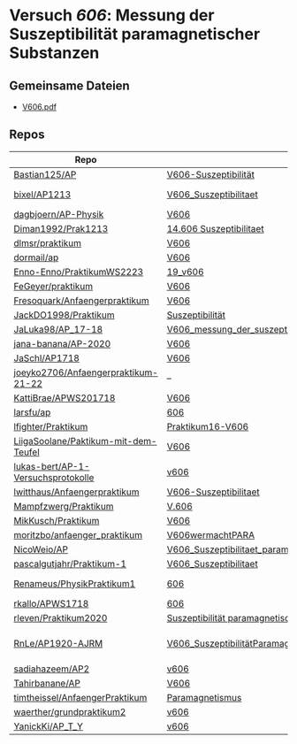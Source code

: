 # Versuch *606*: Messung der Suszeptibilität paramagnetischer Substanzen

## Gemeinsame Dateien
- [V606.pdf](https://docs.google.com/viewer?url=https://raw.githubusercontent.com/JaSchl/AP1718/master/V606/V606.pdf)

## Repos

|                                        Repo                                        |                                                                                    Ordner                                                                                     |                                                                                                                                                                                                                                                                                     PDFs                                                                                                                                                                                                                                                                                      |
|------------------------------------------------------------------------------------|-------------------------------------------------------------------------------------------------------------------------------------------------------------------------------|-------------------------------------------------------------------------------------------------------------------------------------------------------------------------------------------------------------------------------------------------------------------------------------------------------------------------------------------------------------------------------------------------------------------------------------------------------------------------------------------------------------------------------------------------------------------------------|
|[Bastian125/AP](../repo/Bastian125/AP)                                              |[V606-Suszeptibilität](https://github.com/Bastian125/AP/tree/master/V606-Suszeptibilit%C3%A4t)                                                                                 |[606 - Suszeptibilität.pdf](https://docs.google.com/viewer?url=https://raw.githubusercontent.com/Bastian125/AP/master/Versuche/606%20-%20Suszeptibilit%C3%A4t.pdf)                                                                                                                                                                                                                                                                                                                                                                                                             |
|[bixel/AP1213](../repo/bixel/AP1213)                                                |[V606_Suszeptibilitaet](https://github.com/bixel/AP1213/tree/master/V606_Suszeptibilitaet)                                                                                     |[00_protokoll.pdf](https://docs.google.com/viewer?url=https://raw.githubusercontent.com/bixel/AP1213/master/V606_Suszeptibilitaet/00_protokoll.pdf)<br/>[anleitung_V606.pdf](https://docs.google.com/viewer?url=https://raw.githubusercontent.com/bixel/AP1213/master/V606_Suszeptibilitaet/anleitung_V606.pdf)                                                                                                                                                                                                                                                                |
|[dagbjoern/AP-Physik](../repo/dagbjoern/AP-Physik)                                  |[V606](https://github.com/dagbjoern/AP-Physik/tree/master/V606)                                                                                                                |–                                                                                                                                                                                                                                                                                                                                                                                                                                                                                                                                                                              |
|[Diman1992/Prak1213](../repo/Diman1992/Prak1213)                                    |[14.606 Suszeptibilitaet](https://github.com/Diman1992/Prak1213/tree/master/14.606%20Suszeptibilitaet)                                                                         |–                                                                                                                                                                                                                                                                                                                                                                                                                                                                                                                                                                              |
|[dlmsr/praktikum](../repo/dlmsr/praktikum)                                          |[V606](https://github.com/dlmsr/praktikum/tree/master/V606)                                                                                                                    |–                                                                                                                                                                                                                                                                                                                                                                                                                                                                                                                                                                              |
|[dormail/ap](../repo/dormail/ap)                                                    |[V606](https://github.com/dormail/ap/tree/main/V606)                                                                                                                           |–                                                                                                                                                                                                                                                                                                                                                                                                                                                                                                                                                                              |
|[Enno-Enno/PraktikumWS2223](../repo/Enno-Enno/PraktikumWS2223)                      |[19_v606](https://github.com/Enno-Enno/PraktikumWS2223/tree/main/19_v606)                                                                                                      |–                                                                                                                                                                                                                                                                                                                                                                                                                                                                                                                                                                              |
|[FeGeyer/praktikum](../repo/FeGeyer/praktikum)                                      |[V606](https://github.com/FeGeyer/praktikum/tree/master/4_Semester/V606)                                                                                                       |[V606.pdf](https://docs.google.com/viewer?url=https://raw.githubusercontent.com/FeGeyer/praktikum/master/4_Semester/PDF-Dateien/V606.pdf)                                                                                                                                                                                                                                                                                                                                                                                                                                      |
|[Fresoquark/Anfaengerpraktikum](../repo/Fresoquark/Anfaengerpraktikum)              |[V606](https://github.com/Fresoquark/Anfaengerpraktikum/tree/master/V606)                                                                                                      |–                                                                                                                                                                                                                                                                                                                                                                                                                                                                                                                                                                              |
|[JackDO1998/Praktikum](../repo/JackDO1998/Praktikum)                                |[Suszeptibilität](https://github.com/JackDO1998/Praktikum/tree/main/Suszeptibilit%C3%A4t)                                                                                      |[main.pdf](https://docs.google.com/viewer?url=https://raw.githubusercontent.com/JackDO1998/Praktikum/main/Suszeptibilit%C3%A4t/main.pdf)                                                                                                                                                                                                                                                                                                                                                                                                                                       |
|[JaLuka98/AP_17-18](../repo/JaLuka98/AP_17-18)                                      |[V606_messung_der_suszeptibilitaet_paramagnetischer_substanzen](https://github.com/JaLuka98/AP_17-18/tree/master/V606_messung_der_suszeptibilitaet_paramagnetischer_substanzen)|–                                                                                                                                                                                                                                                                                                                                                                                                                                                                                                                                                                              |
|[jana-banana/AP-2020](../repo/jana-banana/AP-2020)                                  |[V606](https://github.com/jana-banana/AP-2020/tree/main/we%20did%20that/V606)                                                                                                  |–                                                                                                                                                                                                                                                                                                                                                                                                                                                                                                                                                                              |
|[JaSchl/AP1718](../repo/JaSchl/AP1718)                                              |[V606](https://github.com/JaSchl/AP1718/tree/master/V606)                                                                                                                      |[V606.pdf](https://docs.google.com/viewer?url=https://raw.githubusercontent.com/JaSchl/AP1718/master/V606/V606.pdf)                                                                                                                                                                                                                                                                                                                                                                                                                                                            |
|[joeyko2706/Anfaengerpraktikum-21-22](../repo/joeyko2706/Anfaengerpraktikum-21-22)  |–                                                                                                                                                                              |[v606.pdf](https://docs.google.com/viewer?url=https://raw.githubusercontent.com/joeyko2706/Anfaengerpraktikum-21-22/main/Protokolle/v606.pdf)                                                                                                                                                                                                                                                                                                                                                                                                                                  |
|[KattiBrae/APWS201718](../repo/KattiBrae/APWS201718)                                |[V606](https://github.com/KattiBrae/APWS201718/tree/master/AP2/V606)                                                                                                           |–                                                                                                                                                                                                                                                                                                                                                                                                                                                                                                                                                                              |
|[larsfu/ap](../repo/larsfu/ap)                                                      |[606](https://github.com/larsfu/ap/tree/master/606)                                                                                                                            |–                                                                                                                                                                                                                                                                                                                                                                                                                                                                                                                                                                              |
|[lfighter/Praktikum](../repo/lfighter/Praktikum)                                    |[Praktikum16-V606](https://github.com/lfighter/Praktikum/tree/master/Praktikum16-V606)                                                                                         |–                                                                                                                                                                                                                                                                                                                                                                                                                                                                                                                                                                              |
|[LiigaSoolane/Paktikum-mit-dem-Teufel](../repo/LiigaSoolane/Paktikum-mit-dem-Teufel)|[V606](https://github.com/LiigaSoolane/Paktikum-mit-dem-Teufel/tree/main/V606)                                                                                                 |–                                                                                                                                                                                                                                                                                                                                                                                                                                                                                                                                                                              |
|[lukas-bert/AP-1-Versuchsprotokolle](../repo/lukas-bert/AP-1-Versuchsprotokolle)    |[v606](https://github.com/lukas-bert/AP-1-Versuchsprotokolle/tree/main/v606)                                                                                                   |–                                                                                                                                                                                                                                                                                                                                                                                                                                                                                                                                                                              |
|[lwitthaus/Anfaengerpraktikum](../repo/lwitthaus/Anfaengerpraktikum)                |[V606-Suszeptibilitaet](https://github.com/lwitthaus/Anfaengerpraktikum/tree/master/V606-Suszeptibilitaet)                                                                     |–                                                                                                                                                                                                                                                                                                                                                                                                                                                                                                                                                                              |
|[Mampfzwerg/Praktikum](../repo/Mampfzwerg/Praktikum)                                |[V.606](https://github.com/Mampfzwerg/Praktikum/tree/master/V.606)                                                                                                             |[main.pdf](https://docs.google.com/viewer?url=https://raw.githubusercontent.com/Mampfzwerg/Praktikum/master/V.606/latex-template/main.pdf)                                                                                                                                                                                                                                                                                                                                                                                                                                     |
|[MikKusch/Praktikum](../repo/MikKusch/Praktikum)                                    |[V606](https://github.com/MikKusch/Praktikum/tree/master/V606)                                                                                                                 |–                                                                                                                                                                                                                                                                                                                                                                                                                                                                                                                                                                              |
|[moritzbo/anfaenger_praktikum](../repo/moritzbo/anfaenger_praktikum)                |[V606wermachtPARA](https://github.com/moritzbo/anfaenger_praktikum/tree/main/V606wermachtPARA)                                                                                 |–                                                                                                                                                                                                                                                                                                                                                                                                                                                                                                                                                                              |
|[NicoWeio/AP](../repo/NicoWeio/AP)                                                  |[V606_Suszeptibilitaet_paramagnetischer_Substanzen](https://github.com/NicoWeio/AP/tree/gh-pages/V606_Suszeptibilitaet_paramagnetischer_Substanzen)                            |[main.pdf](https://docs.google.com/viewer?url=https://raw.githubusercontent.com/NicoWeio/AP/gh-pages/V606_Suszeptibilitaet_paramagnetischer_Substanzen/build/main.pdf)                                                                                                                                                                                                                                                                                                                                                                                                         |
|[pascalgutjahr/Praktikum-1](../repo/pascalgutjahr/Praktikum-1)                      |[V606_Suszeptibilitaet](https://github.com/pascalgutjahr/Praktikum-1/tree/master/V606_Suszeptibilitaet)                                                                        |–                                                                                                                                                                                                                                                                                                                                                                                                                                                                                                                                                                              |
|[Renameus/PhysikPraktikum1](../repo/Renameus/PhysikPraktikum1)                      |[606](https://github.com/Renameus/PhysikPraktikum1/tree/master/Versuche/606)                                                                                                   |[protokoll - Copy.pdf](https://docs.google.com/viewer?url=https://raw.githubusercontent.com/Renameus/PhysikPraktikum1/master/Versuche/606/protokoll%20-%20Copy.pdf)<br/>[protokoll.pdf](https://docs.google.com/viewer?url=https://raw.githubusercontent.com/Renameus/PhysikPraktikum1/master/Versuche/606/protokoll.pdf)                                                                                                                                                                                                                                                      |
|[rkallo/APWS1718](../repo/rkallo/APWS1718)                                          |[606](https://github.com/rkallo/APWS1718/tree/master/606)                                                                                                                      |[main.pdf](https://docs.google.com/viewer?url=https://raw.githubusercontent.com/rkallo/APWS1718/master/606/main.pdf)                                                                                                                                                                                                                                                                                                                                                                                                                                                           |
|[rleven/Praktikum2020](../repo/rleven/Praktikum2020)                                |[Suszeptibilität paramagnetischer Stoffe](https://github.com/rleven/Praktikum2020/tree/master/Suszeptibilit%C3%A4t%20paramagnetischer%20Stoffe)                                |–                                                                                                                                                                                                                                                                                                                                                                                                                                                                                                                                                                              |
|[RnLe/AP1920-AJRM](../repo/RnLe/AP1920-AJRM)                                        |[V606_SuszeptibilitätParamagneten](https://github.com/RnLe/AP1920-AJRM/tree/master/V606_Suszeptibilit%C3%A4tParamagneten)                                                      |[V606.pdf](https://docs.google.com/viewer?url=https://raw.githubusercontent.com/RnLe/AP1920-AJRM/master/V606_Suszeptibilit%C3%A4tParamagneten/V606.pdf)<br/>[V606_ReneMarcelLehner_AntoniaJoelleBock_ErstabgabeK.pdf](https://docs.google.com/viewer?url=https://raw.githubusercontent.com/RnLe/AP1920-AJRM/master/V606_Suszeptibilit%C3%A4tParamagneten/V606_ReneMarcelLehner_AntoniaJoelleBock_ErstabgabeK.pdf)<br/>[V606a.pdf](https://docs.google.com/viewer?url=https://raw.githubusercontent.com/RnLe/AP1920-AJRM/master/V606_Suszeptibilit%C3%A4tParamagneten/V606a.pdf)|
|[sadiahazeem/AP2](../repo/sadiahazeem/AP2)                                          |[v606](https://github.com/sadiahazeem/AP2/tree/main/Suszeptibilitaet/latex-template/v606)                                                                                      |–                                                                                                                                                                                                                                                                                                                                                                                                                                                                                                                                                                              |
|[Tahirbanane/AP](../repo/Tahirbanane/AP)                                            |[V606](https://github.com/Tahirbanane/AP/tree/main/V606)                                                                                                                       |–                                                                                                                                                                                                                                                                                                                                                                                                                                                                                                                                                                              |
|[timtheissel/AnfaengerPraktikum](../repo/timtheissel/AnfaengerPraktikum)            |[Paramagnetismus](https://github.com/timtheissel/AnfaengerPraktikum/tree/main/Paramagnetismus)                                                                                 |[V606.pdf](https://docs.google.com/viewer?url=https://raw.githubusercontent.com/timtheissel/AnfaengerPraktikum/main/Paramagnetismus/V606.pdf)                                                                                                                                                                                                                                                                                                                                                                                                                                  |
|[waerther/grundpraktikum2](../repo/waerther/grundpraktikum2)                        |[v606](https://github.com/waerther/grundpraktikum2/tree/master/v606)                                                                                                           |–                                                                                                                                                                                                                                                                                                                                                                                                                                                                                                                                                                              |
|[YanickKi/AP_T_Y](../repo/YanickKi/AP_T_Y)                                          |[v606](https://github.com/YanickKi/AP_T_Y/tree/main/v606)                                                                                                                      |–                                                                                                                                                                                                                                                                                                                                                                                                                                                                                                                                                                              |
